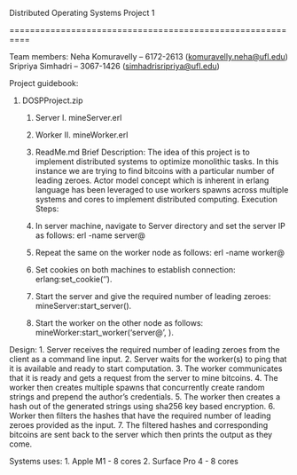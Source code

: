 ﻿Distributed Operating Systems Project 1

==========================================================


Team members:
Neha Komuravelly –  6172-2613 (komuravelly.neha@ufl.edu)
Sripriya Simhadri – 3067-1426 (simhadrisripriya@ufl.edu)


Project guidebook:
1. DOSPProject.zip
   1. Server
I. mineServer.erl
   2. Worker
II. mineWorker.erl
   2. ReadMe.md
Brief Description:
The idea of this project is to implement distributed systems to optimize monolithic tasks. In this instance we are trying to find bitcoins with a particular number of leading zeroes. Actor model concept which is inherent in erlang language has been leveraged to use workers spawns across multiple systems and cores to implement distributed computing.
Execution Steps:
   1. In server machine, navigate to Server directory and set the server IP as follows:
  		erl -name server@<IPv4 address>

   2. Repeat the same on the worker node as follows:
  		erl -name worker@<IPv4 address>

   3. Set cookies on both machines to establish connection:
  		erlang:set_cookie(‘<cookie name>’).

   4. Start the server and give the required number of leading zeroes:
		mineServer:start_server().
  
   5. Start the worker on the other node as follows:
		mineWorker:start_worker(‘server@<IPv4 address of the server>’, <number of spawns to be generated initially>).

  
Design:
      1. Server receives the required number of leading zeroes from the client as a command line input. 
      2. Server waits for the worker(s) to ping that it is available and ready to start computation.
      3. The worker communicates that it is ready and gets a request from the server to mine bitcoins.
      4. The worker then creates multiple spawns that concurrently create random strings and prepend the author’s credentials.
      5. The worker then creates a hash out of the generated strings using sha256 key based encryption.
      6. Worker then filters the hashes that have the required number of leading zeroes provided as the input.
      7. The filtered hashes and corresponding bitcoins are sent back to the server which then prints the output as they come.

Systems uses:
      1. Apple M1 - 8 cores
      2. Surface Pro 4 - 8 cores
